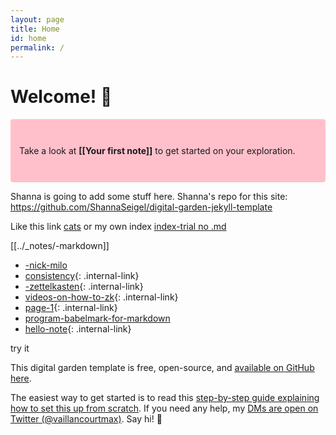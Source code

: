 ```yaml
---
layout: page
title: Home
id: home
permalink: /
---
```


# Welcome! 🌱

<p style="padding: 3em 1em; background: pink; border-radius: 4px;">
  Take a look at <span style="font-weight: bold">[[Your first note]]</span> to get started on your exploration.
</p>

Shanna is going to add some stuff here. Shanna's repo for this site: <a href="https://github.com/ShannaSeigel/digital-garden-jekyll-template">https://github.com/ShannaSeigel/digital-garden-jekyll-template</a>

Like this link [cats](../_notes/cats.md)
or my own index [index-trial no .md](index-trial)

[[../_notes/-markdown]]

- [-nick-milo](../_notes/-nick-milo)
- [consistency](../_notes/consistency.md){: .internal-link}
- [-zettelkasten](../_notes/-zettelkasten.md){: .internal-link}
- [videos-on-how-to-zk](../_notes/videos-on-how-to-zk.md){: .internal-link}
- [page-1](page-1.md){: .internal-link}
- [program-babelmark-for-markdown](../_notes/program-babelmark-for-markdown.md)
- [hello-note](../_notes/hello-note.md){: .internal-link}

try it

This digital garden template is free, open-source, and [available on GitHub here](https://github.com/maximevaillancourt/digital-garden-jekyll-template).

The easiest way to get started is to read this [step-by-step guide explaining how to set this up from scratch](https://maximevaillancourt.com/blog/setting-up-your-own-digital-garden-with-jekyll). If you need any help, my [DMs are open on Twitter (@vaillancourtmax)](https://twitter.com/vaillancourtmax). Say hi! 👋

<style>
  .wrapper {
    max-width: 46em;
  }
</style>
